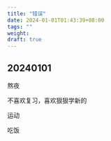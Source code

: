 ```yaml
---
title: "错误"
date: 2024-01-01T01:43:39+08:00
tags: ""
weight: 
draft: true
---
```



## 20240101

熬夜

不喜欢复习，喜欢狠狠学新的

运动

吃饭